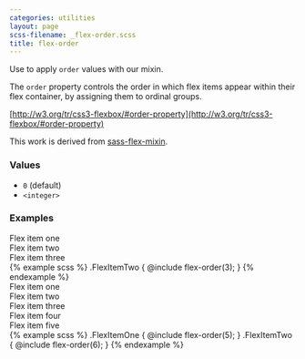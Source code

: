 ```yaml
---
categories: utilities
layout: page
scss-filename: _flex-order.scss
title: flex-order
---
```

Use to apply `order` values with our mixin.

The `order` property controls the order in which flex items appear within their flex container, by assigning them to ordinal groups.

[http://w3.org/tr/css3-flexbox/#order-property](http://w3.org/tr/css3-flexbox/#order-property)

This work is derived from [sass-flex-mixin](https://github.com/mastastealth/sass-flex-mixin).

### Values
* `0` (default)
* `<integer>`

### Examples
<div class="DocsExample DocsExample--render--hidden">
  <div class="DocsExample-preview DocsExample-preview--flex-order DocsExample-preview--flex-order1">
    <div class="DocsExample-preview-child">
      <div class="DocsExampleFlexContainer">
        <div class="u-background-color--gray-13">Flex item one</div>
        <div class="u-background-color--gray-12">Flex item two</div>
        <div class="u-background-color--gray-11">Flex item three</div>
      </div>
    </div>
  </div>
{% example scss %}
.FlexItemTwo {
  @include flex-order(3);
}
{% endexample %}
</div>


<div class="DocsExample DocsExample--render--hidden">
  <div class="DocsExample-preview DocsExample-preview--flex-order DocsExample-preview--flex-order2">
    <div class="DocsExample-preview-child">
      <div class="DocsExampleFlexContainer">
        <div class="u-background-color--gray-14">Flex item one</div>
        <div class="u-background-color--gray-13">Flex item two</div>
        <div class="u-background-color--gray-12">Flex item three</div>
        <div class="u-background-color--gray-11">Flex item four</div>
        <div class="u-background-color--gray-9">Flex item five</div>
      </div>
    </div>
  </div>
{% example scss %}
.FlexItemOne {
  @include flex-order(5);
}
.FlexItemTwo {
  @include flex-order(6);
}
{% endexample %}
</div>
